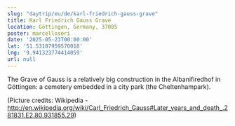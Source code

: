 ```yaml
---
slug: "daytrip/eu/de/karl-friedrich-gauss-grave"
title: Karl Friedrich Gauss Grave
location: Göttingen, Germany, 37085
poster: marcelloseri
date: '2025-05-23T00:00:00'
lat: '51.53187959570018'
lng: '9.941323774414059'
url: null
---
```


The Grave of Gauss is a relatively big construction in the Albanifiredhof in Göttingen: a cemetery embedded in a city park (the Cheltenhampark).

(Picture credits: Wikipedia - http://en.wikipedia.org/wiki/Carl_Friedrich_Gauss#Later_years_and_death_.281831.E2.80.931855.29)

